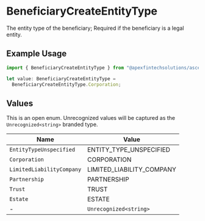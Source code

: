 # BeneficiaryCreateEntityType

The entity type of the beneficiary; Required if the beneficiary is a legal entity.

## Example Usage

```typescript
import { BeneficiaryCreateEntityType } from "@apexfintechsolutions/ascend-sdk/models/components";

let value: BeneficiaryCreateEntityType =
  BeneficiaryCreateEntityType.Corporation;
```

## Values

This is an open enum. Unrecognized values will be captured as the `Unrecognized<string>` branded type.

| Name                      | Value                     |
| ------------------------- | ------------------------- |
| `EntityTypeUnspecified`   | ENTITY_TYPE_UNSPECIFIED   |
| `Corporation`             | CORPORATION               |
| `LimitedLiabilityCompany` | LIMITED_LIABILITY_COMPANY |
| `Partnership`             | PARTNERSHIP               |
| `Trust`                   | TRUST                     |
| `Estate`                  | ESTATE                    |
| -                         | `Unrecognized<string>`    |